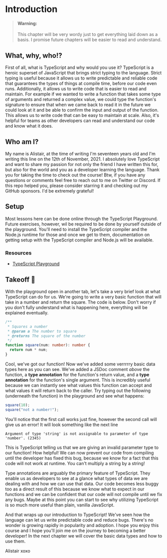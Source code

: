 # Introduction

> #### Warning:
>
> This chapter will be very wordy just to get everything laid down as a basis. I promise future chapters will be easier to read and understand.

## What, why, who!?

First of all, what is TypeScript and why would you use it? TypeScript is a heroic superset of JavaScript that brings strict typing to the language. Strict typing is useful because it allows us to write predictable and reliable code that guarantees the types of things at compile time, before our code even runs. Additionally, it allows us to write code that is easier to read and maintain. For example if we wanted to write a function that takes some type of arguments and returned a complex value, we could type the function's signature to ensure that when we came back to read it in the future we could look at it and be able to confirm the input and output of the function. This allows us to write code that can be easy to maintain at scale. Also, it's helpful for teams as other developers can read and understand our code and know what it does.

## Who am I?

My name is Alistair, at the time of writing I'm seventeen years old and I'm writing this line on the 12th of November, 2021. I absolutely love TypeScript and want to share my passion for not only the friend I have written this for, but also for the world and you as a developer learning the language. Thank you for taking the time to check out the course! Btw, if you have any questions or comments feel free to reach out to me on Twitter or Discord. If this repo helped you, please consider starring it and checking out my GitHub sponsors. I'd be extremely grateful!

## Setup

Most lessons here can be done online through the TypeScript Playground. Future exercises, however, wil be required to be done by yourself outside of the playground. You'll need to install the TypeScript compiler and the Node.js runtime for those and once we get to them, documentation on getting setup with the TypeScript compiler and Node.js will be available.

### Resources

- [TypeScript Playground](https://www.typescriptlang.org/play/)

## Takeoff 🚀

With the playground open in another tab, let's take a very brief look at what TypeScript can do for us. We're going to write a very basic function that will take in a number and return the square. The code is below. Don't worry if you don't fully understand what is happening here, everything will be explained eventually.

```ts
/**
 * Squares a number
 * @param a The number to square
 * @returns The square of the number
 */
function square(num: number): number {
  return num * num;
}
```

Cool, we've got our function! Now we've added some verrrrry basic data types here as you can see. We've added a JSDoc comment _above_ the function, a **type annotation** for the function's return value, and a **type annotation** for the function's single argument. This is incredibly useful because we can instantly see what values this function can accept and what values it will return back to the caller. Try typing out the following (underneath the function) in the playground and see what happens:

```ts
square(10);
square("not a number!");
```

You'll notice that the first call works just fine, however the second call will give us an error! It will look something like the next line

```
Argument of type 'string' is not assignable to parameter of type 'number'. (2345)
```

This is TypeScript telling us that we are giving an invalid parameter type to our function! How helpful! We can now prevent our code from compiling until the developer has fixed this bug, because we know for a fact that this code will not work at runtime. You can't multiply a string by a string!

Type annotations are arguably the primary feature of TypeScript. They enable us as developers to see at a glance what types of data we are dealing with and how we can use that data. Our code becomes less buggy too as a direct result of this because we know what to expect in our functions and we can be confident that our code will not compile until we fix any bugs. Maybe at this point you can start to see why utilizing TypeScript is so much more useful than plain, vanilla JavaScript.

And that wraps up our introduction to TypeScript! We've seen how the language can let us write predictable code and reduce bugs. There's no wonder is growing rapidly in popularity and adoption. I hope you enjoy this course and I hope you'll join me on the journey to becoming a better developer! In the next chapter we will cover the basic data types and how to use them.

Alistair xoxo
